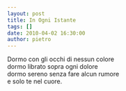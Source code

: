 ```yaml
---
layout: post
title: In Ogni Istante
tags: []
date: 2010-04-02 16:30:00
author: pietro
---
```

Dormo con gli occhi di nessun colore<br/>dormo librato sopra ogni dolore<br/>dormo sereno senza fare alcun rumore<br/>e solo te nel cuore.

